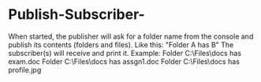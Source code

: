 # Publish-Subscriber-
When started, the publisher will ask for a folder name from the console and publish its contents (folders and files). Like this: "Folder A has B"  The subscriber(s) will receive and print it. 
Example: Folder C:\Files\docs has exam.doc 
Folder C:\Files\docs has assgn1.doc 
Folder C:\Files\docs has profile.jpg
